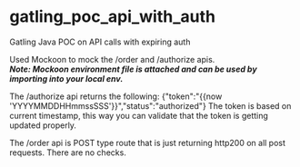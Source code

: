 # gatling_poc_api_with_auth
Gatling Java POC on API calls with expiring auth


Used Mockoon to mock the /order and /authorize apis.  
***Note: Mockoon environment file is attached and can be used by importing into your local env.***

The /authorize api returns the following:
{"token":"{{now 'YYYYMMDDHHmmssSSS'}}","status":"authorized"}
The token is based on current timestamp, this way you can validate that the token is getting updated properly.

The /order api is POST type route that is just returning http200 on all post requests. There are no checks.
